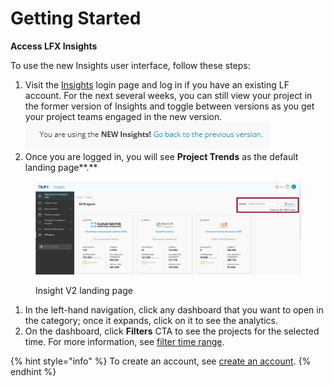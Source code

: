 # Getting Started

**Access LFX Insights**

To use the new Insights user interface, follow these steps:

1. Visit the [Insights](https://insights-v2.lfx.linuxfoundation.org/) login page and log in if you have an existing LF account. For the next several weeks, you can still view your project in the former version of Insights and toggle between versions as you get your project teams engaged in the new version.![](<../../../.gitbook/assets/new version.PNG>)
2. Once you are logged in, you will see **Project Trends** as the default landing page**.**

<figure><img src="../../../.gitbook/assets/insights landing_page.png" alt=""><figcaption><p>Insight V2 landing page</p></figcaption></figure>

1. In the left-hand navigation, click any dashboard that you want to open in the category; once it expands, click on it to see the analytics.
2. On the dashboard, click **Filters** CTA to see the projects for the selected time. For more information, see [filter time range](../project-trends/filter-data-by-time-range.md).

{% hint style="info" %}
To create an account, see [create an account](../../../sso/create-an-account.md).
{% endhint %}



